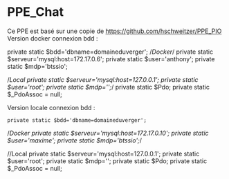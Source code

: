 # PPE_Chat
Ce PPE est basé sur une copie de https://github.com/hschweitzer/PPE_PIO
Version docker connexion bdd :

private static $bdd='dbname=domaineduverger';
  /*Docker*/
  private static $serveur='mysql:host=172.17.0.6';
  private static $user='anthony';
  private static $mdp='btssio';

  /*Local
  private static $serveur='mysql:host=127.0.0.1';
  private static $user='root';
  private static $mdp='';*/
  private static $Pdo;
  private static $_PdoAssoc = null;
  
  Version locale connexion bdd :
  
    private static $bdd='dbname=domaineduverger';
  /*Docker
  private static $serveur='mysql:host=172.17.0.10';
  private static $user='maxime';
  private static $mdp='btssio';*/

  //Local
  private static $serveur='mysql:host=127.0.0.1';
  private static $user='root';
  private static $mdp='';
  private static $Pdo;
  private static $_PdoAssoc = null;
